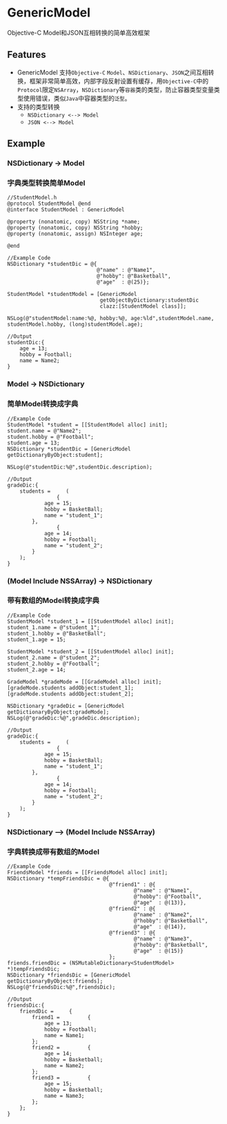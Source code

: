 # GenericModel
Objective-C Model和JSON互相转换的简单高效框架

## Features
* GenericModel 支持`Objective-C` `Model`、`NSDictionary`、`JSON`之间互相转换，框架非常简单高效，内部字段反射设置有缓存，用`Objective-C`中的`Protocol`限定`NSArray`，`NSDictionary`等`容器`类的类型，防止容器类型变量类型使用错误，类似`Java`中容器类型的`泛型`。
* 支持的类型转换
  * `NSDictionary <--> Model`
  * `JSON <--> Model`
 
## Example

### NSDictionary -> Model
### 字典类型转换简单Model
```objc
//StudentModel.h
@protocol StudentModel @end
@interface StudentModel : GenericModel

@property (nonatomic, copy) NSString *name;
@property (nonatomic, copy) NSString *hobby;
@property (nonatomic, assign) NSInteger age;

@end
```
```objc
//Example Code 
NSDictionary *studentDic = @{
                             @"name" : @"Name1",
                             @"hobby": @"Basketball",
                             @"age"  : @(25)};
 
StudentModel *studentModel = [GenericModel
                              getObjectByDictionary:studentDic
                              clazz:[StudentModel class]];
                              
NSLog(@"studentModel:name:%@, hobby:%@, age:%ld",studentModel.name, studentModel.hobby, (long)studentModel.age);
```
```objc
//Output
studentDic:{
    age = 13;
    hobby = Football;
    name = Name2;
}
```
### Model -> NSDictionary
### 简单Model转换成字典
```objc
//Example Code 
StudentModel *student = [[StudentModel alloc] init];
student.name = @"Name2";
student.hobby = @"Football";
student.age = 13;
NSDictionary *studentDic = [GenericModel getDictionaryByObject:student];
 
NSLog(@"studentDic:%@",studentDic.description);
```
```objc
//Output
gradeDic:{
    students =     (
                {
            age = 15;
            hobby = BasketBall;
            name = "student_1";
        },
                {
            age = 14;
            hobby = Football;
            name = "student_2";
        }
    );
}
```
### (Model Include NSSArray) -> NSDictionary
### 带有数组的Model转换成字典
```objc
//Example Code 
StudentModel *student_1 = [[StudentModel alloc] init];
student_1.name = @"student_1";
student_1.hobby = @"BasketBall";
student_1.age = 15;
    
StudentModel *student_2 = [[StudentModel alloc] init];
student_2.name = @"student_2";
student_2.hobby = @"Football";
student_2.age = 14;
    
GradeModel *gradeMode = [[GradeModel alloc] init];
[gradeMode.students addObject:student_1];
[gradeMode.students addObject:student_2];
    
NSDictionary *gradeDic = [GenericModel getDictionaryByObject:gradeMode];
NSLog(@"gradeDic:%@",gradeDic.description);
```
```objc
//Output
gradeDic:{
    students =     (
                {
            age = 15;
            hobby = BasketBall;
            name = "student_1";
        },
                {
            age = 14;
            hobby = Football;
            name = "student_2";
        }
    );
}
```
### NSDictionary --> (Model Include NSSArray)
### 字典转换成带有数组的Model
```objc
//Example Code 
FriendsModel *friends = [[FriendsModel alloc] init];
NSDictionary *tempFriendsDic = @{
                                 @"friend1" : @{
                                         @"name" : @"Name1",
                                         @"hobby": @"Football",
                                         @"age"  : @(13)},
                                 @"friend2" : @{
                                         @"name" : @"Name2",
                                         @"hobby": @"Basketball",
                                         @"age"  : @(14)},
                                 @"friend3" : @{
                                         @"name" : @"Name3",
                                         @"hobby": @"Basketball",
                                         @"age"  : @(15)}
                                 };
friends.friendDic = (NSMutableDictionary<StudentModel> *)tempFriendsDic;
NSDictionary *friendsDic = [GenericModel getDictionaryByObject:friends];
NSLog(@"friendsDic:%@",friendsDic);
```
```objc
//Output
friendsDic:{
    friendDic =     {
        friend1 =         {
            age = 13;
            hobby = Football;
            name = Name1;
        };
        friend2 =         {
            age = 14;
            hobby = Basketball;
            name = Name2;
        };
        friend3 =         {
            age = 15;
            hobby = Basketball;
            name = Name3;
        };
    };
}

```
